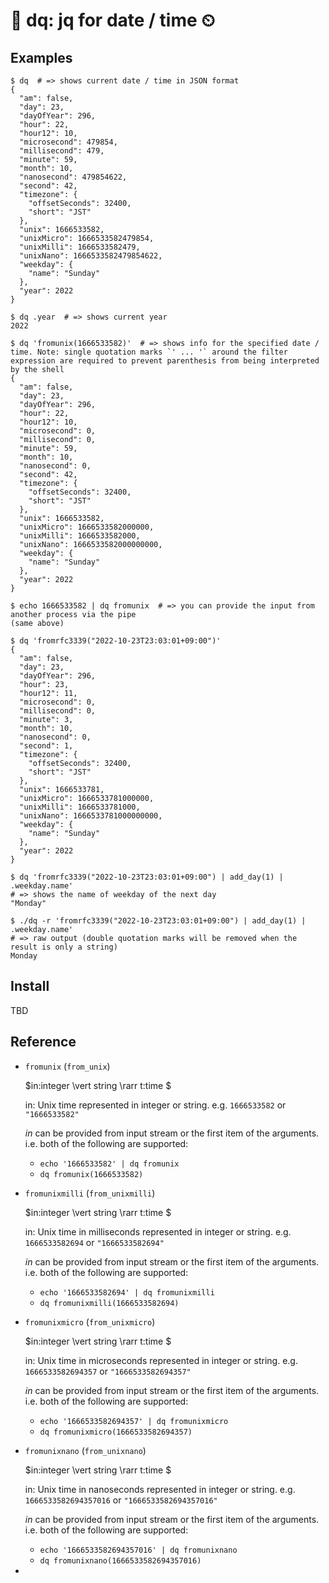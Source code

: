 # 📅 dq: jq for date / time ⏲

## Examples

```
$ dq  # => shows current date / time in JSON format
{
  "am": false,
  "day": 23,
  "dayOfYear": 296,
  "hour": 22,
  "hour12": 10,
  "microsecond": 479854,
  "millisecond": 479,
  "minute": 59,
  "month": 10,
  "nanosecond": 479854622,
  "second": 42,
  "timezone": {
    "offsetSeconds": 32400,
    "short": "JST"
  },
  "unix": 1666533582,
  "unixMicro": 1666533582479854,
  "unixMilli": 1666533582479,
  "unixNano": 1666533582479854622,
  "weekday": {
    "name": "Sunday"
  },
  "year": 2022
}
```

```
$ dq .year  # => shows current year
2022
```

```
$ dq 'fromunix(1666533582)'  # => shows info for the specified date / time. Note: single quotation marks `' ... '` around the filter expression are required to prevent parenthesis from being interpreted by the shell
{
  "am": false,
  "day": 23,
  "dayOfYear": 296,
  "hour": 22,
  "hour12": 10,
  "microsecond": 0,
  "millisecond": 0,
  "minute": 59,
  "month": 10,
  "nanosecond": 0,
  "second": 42,
  "timezone": {
    "offsetSeconds": 32400,
    "short": "JST"
  },
  "unix": 1666533582,
  "unixMicro": 1666533582000000,
  "unixMilli": 1666533582000,
  "unixNano": 1666533582000000000,
  "weekday": {
    "name": "Sunday"
  },
  "year": 2022
}
```

```
$ echo 1666533582 | dq fromunix  # => you can provide the input from another process via the pipe
(same above)
```

```
$ dq 'fromrfc3339("2022-10-23T23:03:01+09:00")'
{
  "am": false,
  "day": 23,
  "dayOfYear": 296,
  "hour": 23,
  "hour12": 11,
  "microsecond": 0,
  "millisecond": 0,
  "minute": 3,
  "month": 10,
  "nanosecond": 0,
  "second": 1,
  "timezone": {
    "offsetSeconds": 32400,
    "short": "JST"
  },
  "unix": 1666533781,
  "unixMicro": 1666533781000000,
  "unixMilli": 1666533781000,
  "unixNano": 1666533781000000000,
  "weekday": {
    "name": "Sunday"
  },
  "year": 2022
}
```

```
$ dq 'fromrfc3339("2022-10-23T23:03:01+09:00") | add_day(1) | .weekday.name'
# => shows the name of weekday of the next day
"Monday"
```

```
$ ./dq -r 'fromrfc3339("2022-10-23T23:03:01+09:00") | add_day(1) | .weekday.name'
# => raw output (double quotation marks will be removed when the result is only a string)
Monday
```

## Install

TBD


## Reference

- `fromunix` (`from_unix`)

    $in:integer \vert string \rarr t:time $

    in: Unix time represented in integer or string. e.g. `1666533582` or `"1666533582"`

    $in$ can be provided from input stream or the first item of the arguments. i.e. both of the following are supported:

    - `echo '1666533582' | dq fromunix`
    - `dq fromunix(1666533582)`


- `fromunixmilli` (`from_unixmilli`)

    $in:integer \vert string \rarr t:time $

    in: Unix time in milliseconds represented in integer or string. e.g. `1666533582694` or `"1666533582694"`

    $in$ can be provided from input stream or the first item of the arguments. i.e. both of the following are supported:

    - `echo '1666533582694' | dq fromunixmilli`
    - `dq fromunixmilli(1666533582694)`


- `fromunixmicro` (`from_unixmicro`)

    $in:integer \vert string \rarr t:time $

    in: Unix time in microseconds represented in integer or string. e.g. `1666533582694357` or `"1666533582694357"`

    $in$ can be provided from input stream or the first item of the arguments. i.e. both of the following are supported:

    - `echo '1666533582694357' | dq fromunixmicro`
    - `dq fromunixmicro(1666533582694357)`


- `fromunixnano` (`from_unixnano`)

    $in:integer \vert string \rarr t:time $

    in: Unix time in nanoseconds represented in integer or string. e.g. `1666533582694357016` or `"1666533582694357016"`

    $in$ can be provided from input stream or the first item of the arguments. i.e. both of the following are supported:

    - `echo '1666533582694357016' | dq fromunixnano`
    - `dq fromunixnano(1666533582694357016)`


-
